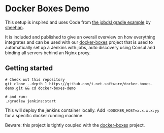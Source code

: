 # Docker Boxes Demo

This setup is inspired and uses Code from [the jobdsl gradle example](https://github.com/sheehan/job-dsl-gradle-example) by [sheehan](https://github.com/sheehan).

It is included and published to give an overall overview on how everything integrates and can be used with our [docker-boxes](https://github.com/i-net-software/docker-boxes) project that is used to automatically set up a Jenkins with jobs, auto discovery using Consul and binding all servers behind an Nginx proxy.

## Getting started

    # Check out this repository
	git clone --depth 1 https://github.com/i-net-software/docker-boxes-demo.git && cd docker-boxes-demo

    # and run:
    ./gradlew jenkins:start

This will deploy the jenkins container locally. Add ```-DDOCKER_HOST=x.x.x.x:yy``` for a specific docker running machine.

Beware: this project is tightly coupled with the [docker-boxes](https://github.com/i-net-software/docker-boxes) project.
